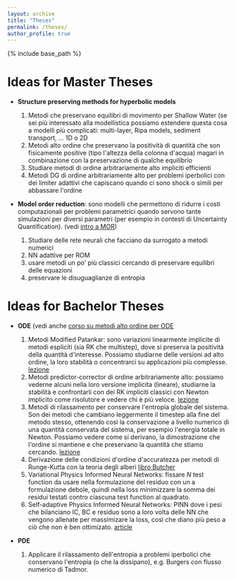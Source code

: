 ```yaml
---
layout: archive
title: "Theses"
permalink: /theses/
author_profile: true
---
```


{% include base_path %}


Ideas for Master Theses
======
* **Structure preserving methods for hyperbolic models**
   1. Metodi che preservano equilibri di movimento per Shallow Water (se sei più interessato alla modellistica possiamo estendere questa cosa a modelli più complicati: multi-layer, Ripa models, sediment transport, ... 1D o 2D
   2. Metodi alto ordine che preservano la positività di quantità che son fisicamente positive (tipo l'altezza della colonna d'acqua) magari in combinazione con la preservazione di qualche equilibrio
   3. Studiare metodi di ordine arbitrariamente alto impliciti efficienti
   4. Metodi DG di ordine arbitrariamente alto per problemi iperbolici con dei limiter adattivi che capiscano quando ci sono shock o simili per abbassare l'ordine

* **Model order reduction**: sono modelli che permettono di ridurre i costi computazionali per problemi parametrici quando servono tante simulazioni per diversi parametri (per esempio in contesti di Uncertainty Quantification). (vedi [intro a MOR](/posts/2021/02/wMOR/))
   1. Studiare delle rete neurali che facciano da surrogato a metodi numerici
   2. NN adattive per ROM
   3. usare metodi un po' più classici cercando di preservare equilibri delle equazioni
   4. preservare le disuguaglianze di entropia 
   
   
Ideas for Bachelor Theses
=====
* **ODE** (vedi anche [corso su metodi alto ordine per ODE](https://github.com/accdavlo/HighOrderODESolvers)
   1. Metodi Modified Patankar: sono variazioni linearmente implicite di metodi espliciti (sia RK che multistep), dove si preserva la positività della quantità d'interesse. Possiamo studiarne delle versioni ad alto ordine, la loro stabilità o concentrarci su applicazioni più complesse. [lezione](https://github.com/accdavlo/HighOrderODESolvers/blob/master/Chapter%206%20Positivity%20preserving%20schemes.ipynb)
   2. Metodi predictor-corrector di ordine arbitrariamente alto: possiamo vederne alcuni nella loro versione implicita (lineare), studiarne la stabilità e confrontarli con dei RK impliciti classici con Newton implicito come risolutore e vedere chi è più veloce. [lezione](https://github.com/accdavlo/HighOrderODESolvers/blob/master/Chapter%205%20DeC%20and%20ADER.ipynb)
   3. Metodi di rilassamento per conservare l'entropia globale del sistema. Son dei metodi che cambiano leggermente il timestep alla fine del metodo stesso, ottenendo così la conservazione a livello numerico di una quantità conservata del sistema, per esempio l'energia totale in Newton. Possiamo vedere come si derivano, la dimostrazione che l'ordine si mantiene e che preservano la quantità che stiamo cercando. [lezione](https://github.com/accdavlo/HighOrderODESolvers/blob/master/Chapter%204%20Relaxation%20Runge--Kutta.ipynb)
   4. Derivazione delle condizioni d'ordine d'accuratezza per metodi di Runge-Kutta con la teoria degli alberi [libro Butcher](https://onlinelibrary.wiley.com/doi/book/10.1002/9781119121534)
   5. Variational Physics Informed Neural Networks: fissare $N$ test function da usare nella formulazione del residuo con un a formulazione debole, quindi nella loss minimizzare la somma dei residui testati contro ciascuna test function al quadrato.
   6. Self-adaptive Physics Informed Neural Networks: PINN dove i pesi che bilanciano IC, BC e residuo sono a loro volta delle NN che vengono allenate per massimizare la loss, così che diano più peso a ciò che non è ben ottimizato. [article](https://arxiv.org/abs/2009.04544)


* **PDE**
   1. Applicare il rilassamento dell'entropia a problemi iperbolici che conservano l'entropia (o che la dissipano), e.g. Burgers con flusso numerico di Tadmor.


